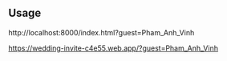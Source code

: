 ## Usage

http://localhost:8000/index.html?guest=Pham_Anh_Vinh


https://wedding-invite-c4e55.web.app/?guest=Pham_Anh_Vinh


